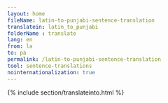 ```yaml
---
layout: home
fileName: latin-to-punjabi-sentence-translation
translatein: latin_to_punjabi
folderName : translate
lang: en
from: la
to: pa
permalink: /latin-to-punjabi-sentence-translation
tool: sentence-translations
nointernationalization: true
---
```

{% include section/translateinto.html %}

